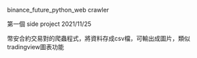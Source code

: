 binance_future_python_web crawler

第一個 side project 2021/11/25

幣安合約交易對的爬蟲程式，將資料存成csv檔，可輸出成圖片，類似tradingview圖表功能
